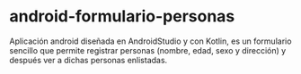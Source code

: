 # android-formulario-personas
Aplicación android diseñada en AndroidStudio y con Kotlin, es un formulario sencillo que permite registrar personas (nombre, edad, sexo y dirección) y después ver a dichas personas enlistadas.
